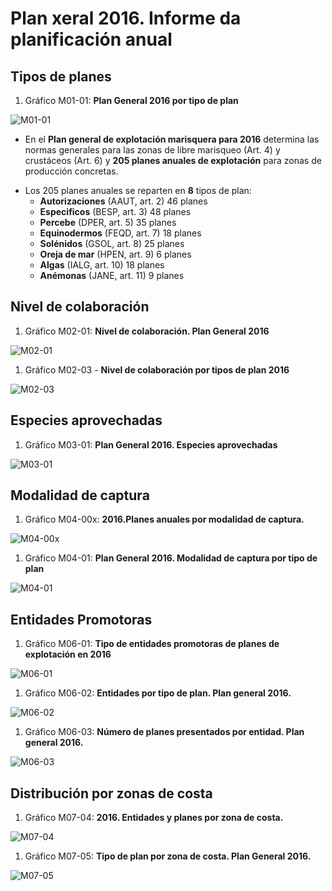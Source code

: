 # Plan xeral 2016. Informe da planificación anual

## Tipos de planes

1. Gráfico M01-01: __Plan General 2016 por tipo de plan__  

![M01-01](https://lh3.googleusercontent.com/Y-YFRAEV4VJeMdSTDJWmz0tAtXd4Sa2NzDVqTdsxMQK2kxUTb0WopbKhmivg_GQy3SFSZek8pzw_ap9Yodwc8iX1SxgHOPlFe5kQlVBfIgSfr7xzvzfHwqUfA1Xm5BoE2ZGMksWWInpfwbZ_V3CMTeA6eJsCSOJtNCv5frDWL4KK0NDNBATbzorW3JKXYVr6HUGqsmzn8pN7e8cmy0q1akMf8M3NQ_Wd72F7sjqrmsTNyhU23jbvgykskp4i-LqSP-svDyQSEgeCNBro903yNJkIg26efu-5c8AA5wsXlJZrc9b_-Jt4sHSawt7ON3pytHkd8EGZDS7pXBFldNnir9IwuYt3SS4k0u95NyNj6aY1fLLEyAZQD93djJLWY72gTiHeCUXXeC1vmLpCu9e-o-x5oUW4d-fJ1NDj_c0JefrvTG2DwRCsa2jZXGv6S3CRTtxj9XWfarFWwqwycWJ27oOkKDVFtgDSalRueR-rSDAFAN0RMZh0N-XCjOW-OJ_boP3RvUu8K_MwJbMI4k2vmZaUnBpaB91pqfpxNl4RYIZe32-2FTDIqACZ42ej43wSzRZOsRe0NzS_d-zzMGGUmpu1WN82AYi1AqxuC1kkfIMmVhiK=w600-h450-no "M01-01. Plan General 2016. Tipos de plan")

* En el __Plan general de explotación marisquera para 2016__ determina las normas generales para las zonas de libre marisqueo (Art. 4) y crustáceos (Art. 6) y __205 planes anuales de explotación__ para zonas de producción concretas.

+ Los 205 planes anuales se reparten en __8__ tipos de plan:
    + __Autorizaciones__ (AAUT, art. 2) 46 planes
    + __Especificos__ (BESP, art. 3) 48 planes
    + __Percebe__ (DPER, art. 5) 35 planes
    + __Equinodermos__ (FEQD, art. 7) 18 planes
    + __Solénidos__ (GSOL, art. 8) 25 planes
    + __Oreja de mar__ (HPEN, art. 9) 6 planes
    + __Algas__ (IALG, art. 10) 18 planes
    + __Anémonas__ (JANE, art. 11) 9 planes


## Nivel de colaboración

1. Gráfico M02-01: __Nivel de colaboración. Plan General 2016__  

![M02-01](https://lh3.googleusercontent.com/MO8EPU_H_2sBD2yHxJqKvJ5Aj3N63UhmxQD0ND3-c2rODbuY60YSmwn14y3qI_HXWZzn7hHqSDYv4HGvEymmJO0hBUe27GXhCV56AWQ126L71DP2M7E8iNbLcPIbS1MjUZbAEs1Z5ht3GHIpBXIljebN9LqZqCT7ub-ziIJmZwhVT2fQrCyN8nX3aMmODPchmXSbFx_cMtWKFMtMs3T0rtQsahwhjOhnbYHa62-I44Kj_yV95y59QbvGAzt3GKHvcvGVtWQdzIpjDqtxF1JY2n9RFw9bkoenECd4izfc41W0_gQIGsgjskdbSUk-e3AoEDUVVQdARmi8Bhl_aIG-oQBqF5ioRHH61jx5juQI7qnJD32L4YBJFyD_oYJKv0T1pyJwAutkEs5r8d8hj0hGpdhGUkITw65AF0zXn98djHY05B_wGBDpiysbEHZYx6sSHNq70U59BRuIwdQTXwBwosLnLamk5tSlQLRoY0EdzoLEmROiXFbw1fYZoT-H6ud4mtOD1CxlrCI2eESkZGXoiy02RECrTFUGS0-2k-s9JNcZWYK4eT_JoLtM45oDdBkcPin7sm9Dfk378cBoXlwsR9-1mTBP6AU__wWURFB98ubO5z1K=w600-h450-no "M02-01. Plan General 2016. Nivel de colaboración.")


1. Gráfico M02-03 - __Nivel de colaboración por tipos de plan 2016__  

![M02-03](https://lh3.googleusercontent.com/6-29PUWfcKQD5H6xDaqz3f4WjV-JO3LLgdVf9sls7YlXJnrvbA9sWPjjKGcGJGrU_4E5Iq-IaZVqJhm7aRnEfZnkQfzapL0S9IC3R74o6tkclvzXj3puEM7k0DEPJK7tKTPheMLDDFASaGoNy1ZNg2UA3FqknyC8_ZU6FKGaCMCIUtEy0h5Pm6ZSndv6fvBVto4B7mUGXaHAcNspvGE0MG98U9xrm3zgYnt3C9gEo9HeToeVBw5Lv-UVJOhUIE7rbCe-SMEw8m3KJhwR98d7p4pAz8ssMoLFJ1_nfhKTkhatcHhzO0VlafzTwaAtjLlcflqRckJbhVk-TVd3jGqrB-V1mScm8eBtf8ke2KyOc4Sb9ko1sdof5npWsG8EjbQfMWVFVA3oNtICTafZPIWVNT4_9W9dOXvgxPLHUaY1fAzXJdQCf2SAe3AxF8tV1GklHs-9a_-y1t_cSYQPFPElxrVMp7qKjD86AvI9xtQKT4NrF_IPwpdyxiMZs4WVVSq11itXE-Z-SV9ZAcM2CSWLp_BM4W7TmE7QX-7A6uEURM6RmOJB_S7oOJcFHw620i284UQ17-x9HSC01IvFhjHtJWwgbwR1SGHM-fiXPFh4SOPmGjaF=w864-h728-no "M02-03. Plan general 2016. Nivel de colaboración por tipos de plan")


## Especies aprovechadas

1. Gráfico M03-01: __Plan General 2016. Especies aprovechadas__

![M03-01](https://lh3.googleusercontent.com/SbJgFLD0_175HBMZZU6yDlqaaI4zYBa1AcrqQrduiNt8rOZaPNiqn15eySQ9cG1xbaJ7jMnqGtCBzrkhl2khBnU1y5HaqWnAPX3a0ND2KRn6vTadCXaLHhT3TiYlMS8sBt2SO9BVoTRuY5QJ9LJKYW9bEXp8YQp3ozNZ-K9Srn0W9litchYFvn5ux0h8n2UwgjQ2MqUh-wY1F7QcUPwjLZpFQy6quux1mJwN7iQ_apMHm-NATbkwFy-MJcfWTEXgSFXSL1Tzq8-bnDznhNC15h0f4lJhifcyAHglOafAGFzIJXcYEjL5uq84187cVDANTvCLf4Qu01R04VkhmAeqRBkOUufXQV-DmFIBadbSOIoXRwpCtJtuhqYCwfiRD2oG6t4Uk_B7eMfOnchJmy5VDCBkj_xWP45VITNpAiKx-J-cdp2HRN-hwrhFYR5W_Beuutm3OCFVcMh1UbpcZ0u88zOcfTMNcxeyVWN3M5HhMGj08gs905011bJA03YHYRrN750MTLjUqLjjkst5G69S2i-OH-Y1x4P6rvJyGRjrq3ljyZh7IvDhPf9lJgPO4Mmc0caemg7PEVWD0sXJ1r5ri98wsEi-W--CSqsw1Sl6uwIX_s0y=w600-h450-no "M03-01. Plan general 2016. Especies aprovechadas")


## Modalidad de captura

1. Gráfico M04-00x: __2016.Planes anuales por modalidad de captura.__   

![M04-00x](https://lh3.googleusercontent.com/NcLFOgfAClCGLcCwqizdhLraZR1KuL39d7oxaICgczebZa0lltBuLgLUc-2HVIV6zIFojFvDboM8pPMUkEoiDqogRvZve8XwrxrwuctKwZ0WZhwlrRz6xWFaEYVfWbGyB8KW2g6um1Tqg4ya4ETdq2llfjkfg_z7RWp_rcrq2yjfuOLoL_Fvdqf4BswSg6ZD2M9bhSdVi1NN37Rsl5gqiA0G_orJyxBqu3tCRR2P_luxcKOL6upRdjypxlpPQWLARX5sYuKIDnqFN7IQkSiGoXGlUSqGBgXlnQcPYlx_Hg-77zI88zyGjmCC4fgk_LRLxP80x3vqemsR4Rk8j7cZx_ycXDxV5SMrocIGoLN8Rtn0zB0KmFUkrlbIMVWqF3Wo7LUSygq6GlKfF8C5SuPwNTDGMlR-5GjnH6yzQlvlzHhFNpYDyWBOoOVFZbpl3piB-5mMvKh1Puobx_SF0TgBgGRxvaZ6oz5Uu9U0-z0IBm02EbtxOy99f7dDRvbkfXjnh51cOPs0YXFSMoz7TjVCudUigULqRjvF47IEXoKDKHIjwJBTintsiXdZfSzFDQnIK7SL4h1ie5npDE8_loQA9r7YkzqV-V2k-xH0stLCSL4bFvF7=w600-h450-no "M04-00x. Plan General 2016. Planes por modalidad de captura.")

1. Gráfico M04-01: __Plan General 2016. Modalidad de captura por tipo de plan__  

![M04-01](https://lh3.googleusercontent.com/kRIToN6oufnIqTN_-1gqyxZe7Z1mFJDHfQ-KnUlgiUubxhEKvooZRjFDR9j7rO6R-W86nyb0-84zY-voowqPWVIRBTVk7DJpkppiz8IQ0gNVwwLYGEBa0LHF8u9i562N5Hg2eXhiGWqEn1-xubOE512x_X8Y4zALlC9RzZLW33oXDNY04JQ0lcyA3opzk6f9phVCPRg297YwJqBSZxwCUuaBdzXYNIATC3fyepG0cvQrHkZM7xjXHWVMFIno5iINxsULTCRREe4Dk5ABgOq77Qv_zpn0q1MFishk7sCCjLpF30jn-NKP0RjWV2-PjT0c5otNrhjjlGekVjEu0Pm3NqHTjwkIHZTsjvZEjJ5hypugTWEi4siG4QP4sVPNBrXZZyWaS2Koigbol5cVug_eErg9McYERlVNbhxSf247xN1n6bjJOrOnDYuMbPqMjQlqKxXapyeHz2vjuZa7l0XCxgTZQFSEmxH35K18wbK5E-Iuf_j-hpAZZkrTUEkNFxmLvgZj7ef5m8Ftco6Ok8pBRD3fdvw3CcUh7Ic9hqU7JJUuCr0NZFXJSxQLs6fQTHUFkbgLrHCmO8T5kBIG7J8GR3B9Pm4x38LnV6AeqyAvp1GN5I4y=w850-h500-no "M04-01. Plan General 2016. Modalidad de captura por tipo de plan")


## Entidades Promotoras

1. Gráfico M06-01: __Tipo de entidades promotoras de planes de explotación en 2016__  

![M06-01](https://lh3.googleusercontent.com/M-D1vmK7weGKcHk0sESAV1N-4W8X_eIPowpYEf3O_WUStRVusWQXT1TecinuPGDBhQPMn8xDDiHk87GNxopcOu3B4ntMkW_AtqMvDb8G-gk7NYbAhro5EyBMiqP4MfK_vStLOwxgNeimAxLCdloQ8Mx60NYmdUwdQttynp-Mc9tTFaNBfKmfOcHJSQo_VVltebygVf_ptrPCxYGbcVgToHXdNGze0jnhCztXnZJnjeTpWLt2F9UsvYwjbsZYjiKQBNq7oQa-aKSA7sEZafyY_VKbiQcb_Om9rKJKQmzJTHWbE57lDQwppath1niyOlHk9zLvDnXA-DkX9YVzBUNyT_sL5sEncp55pYKLZznUorOIOfjfGl_Fo8IrxGjrhQ3mIMWEeqUG728GJBaNqlGIUixLT2effWlrhn-lRo_jNuVGV7L4_CXSdE3z4StmYnVJtgzUzzy5qawlI_nQQhH0DOPX2ByEU5Iuz-8I8GhZj5j9jNvuyl_5CBlM8FaUc7Hzm4YLTTuQmlP9_UJEr6oiwkBrbzz-IdVoAHe24oc4cOvtkSYNe4oaLfsPESm-eWZka1WyB8qydl98Fpa7SBpO7tS-Els61iIcG-qnHcmDjv0bbLsE=w600-h450-no "M06-01 Tipo de entidades promotoras de planes de explotación en 2016")


1. Gráfico M06-02: __Entidades por tipo de plan. Plan general 2016.__  

![M06-02](https://lh3.googleusercontent.com/i36GfELvk_tL8KpsvpNMXiH7ljr7F786BFeNMyRrD66dRcpm4X_C95bZaTvm_yAhEagWkhZf5MXy1ceRYWIQy44revMI0BUEDTsvolO1lxPj_i3fxqrGK_85-KnAXRhrTx5Vxu0Dz_KgyzfR3Cxp6apIQI8j9ZB20EXrfTugiui9KaVBZP94wjFI3dtfmSEbtuo3YIEXrDGtjgOARERahsfZkdEzKUUSmzg_w6q2r2qaaubsDsS0REojuKJa87OiAZEpA-zx2WQnNr3o82avYC0UpHqdR-1QyJHrEl46V698OOi4Y2XByrpnyL27ucMbEXu4ImHpQkq-kIs6kCUfKw5oFhyX9_HY929gdEFPj_gFOSjjkD2sjWzVxNcjhLZAQT1yW6DT2WowEu8-JC9KGHE06UIIKS1iIB1zUMbn9s_-1MUSF01BGznwpqv_Pg2SPHeY55lBXLzUqVphe6WeXXuFPbPSIatnWmxQC8EkIKa1gRH1I0WVPpIudtKtnKn4wwnRbQDf1sDD8hSZlNkveoQ4VQdYKTB76RNCQdoUbv8LcYZUxfmIp1v5s8Ts_3mCJPV-8LAdRpGIESMEs6fciBj7i2FClHFL09uTk_dDql_IU8nm=w922-h777-no "M06-02. Plan general 2016. Entidades por tipo de plan.")

1. Gráfico M06-03: __Número de planes presentados por entidad. Plan general 2016.__  

![M06-03](https://lh3.googleusercontent.com/_gNtHRkB9rnU3dXqvdVEZJGuoVa4gL9GIe0PrM_NYDyegabkXHGzgdIjFaaYJZ29llTHwhr5lpSA0R4wGrj8niizkkEWG3uSwkLZgZLC4EF8_9gUk6wDIhtmquHirjj_Y7XEKPw6p9kKn0HDaZK9Ov94BoGgOpt0Uzie9Fq4uUjSJDyomB_xA0Qyk8fRcNxrkdds2wFsSTxn1OMXTtBtFSmTUPUi-bT_OyAFRAxGjxFyH4B4FeEvz1RQIt-3qATFphxZnIkUht6bQrLHKPDHsZCV0qyW2QG4mTW695zloMxLkkvda0QdXxba6XYIOsklMNssuZRW0zvGWfyN5_tfOGyDjEONBwqjc072kcIXGJgdWG2ayvmH8nPT8g_latuCnMGSMJoy70-5UIjGkmEFl2hh6zaOKr0YwDq5Lsn8J80p_k8bmkhLKV0kkGo9EqNXB9JhCwjlQ7CD5fMSVfaWVfjfhg_nFSJLR3rD09tMh_ocILiwB2w_04cL-kWxZqyZH04B7DQsPdHs2gmBJp1Gw_cIF7F3Hwdeo8YpqwQ0cgSPD_bcGNeAyyq75AgJAWDZ8pFNFad80kbNOV2LOki3lH38g3_d0yPijwyp_2rtXOPU_mV-=w650-h450-no "M06-03: Plan general 2016. Número de planes por entidad.")
 

## Distribución por zonas de costa

1. Gráfico M07-04: __2016. Entidades y planes por zona de costa.__  

![M07-04](https://lh3.googleusercontent.com/zvYVJOZhEAQvSIS266pzKpGZ8weCeHbBR494ikqoHaOBTzXJAGlWs2pUl8tXLUdQSrF-hbi-VIYKfOw0PdmOy6fAwLAQI3WQgSIOTsVBuvwErirv5MQFwowsJl0l-6JbGG2FWpH-y8KHeT-vzZFgfEzwObbVDQ7L7YXenIaYKfX2Yq423VXfYJdn8RKgKgxQ8sufw0v2Ks2oSy1tUMqYJkD3MpoS2lXGN1cqekjdzovW5eXcO7glnxFAIh47WrKO0u76pgkl_ZWGlSP8XRbs1_khZPDeZrxFX0iS9d4POovuSiNZsDAU08BpZ-lxcys2LfiLsaHTq5ffJN0jflIhujyMDhcogqdrG4tVwXoWFW42ZeoYUKpPPZGkf5u88ZZDmk3sj8508_lil_clRZZlh7bLaDrqEwQ8pTVONUlku1Wycy_DEq2iWr6gI1fCfxV_gBlIVI2yPYQTRd2qDwIiILtmE6M20vZOfVzTUC7Y00d3QFSLEWG5cNWRhvzJDmlawdZ699iQEM5WumaspTgxuaaEVgCOHxckpd1uNNhbG1dPzAF5iSgo0T9IWjWGr_-S6THQgfyOwGpyE9fNJAg4lKxgtOG63mWYl1Mj3OH0zN3ZQdHJ=w750-h450-no "M07-04: Plan General 2016. Entidades y planes por zona de costa")


1. Gráfico M07-05: __Tipo de plan por zona de costa. Plan General 2016.__  

![M07-05](https://lh3.googleusercontent.com/SZSflDZCDy4Hvx1khf57IgYhLw34Ug77drD-DA7lKNWUIFXuWx7V0CQZ8avKGwOAaBgY5WnL5aXS9wjNTB3QgERNCcHQNsCe7OcETBYUodSYsBhFjMAhLO5SZ8sGayBhJa6p5_tEflc72171J2bpmJbytaU_88HxeL_i78zlMYuPqXr8HYZFwKv_-JlxWY4-zTzlMdYLSM1o3JzIzVlU3YmwjqChWCj6-C8F5G1KIDnNPtLwc0JskBZCBmBmBAyZ_K9UlCptezW7S988O4-pcu1B--pGL4efytWCQTdhdSsgo7vDBkumxJMy27zlB8q8eGvkR31gsbJA_F4DBxzXu830jPJkXOt8XYfpTDVQv9z14X6YlVQCTcKk6MDF-piDqpXdtIlpB9n_m-8YpPY__ny_6IlCh2grvl9hpc5vqMupyPJORDeRo3v-B3xptSxrR8UvboYoZlamY1L3pwDewO8qAlB_UkZGdF1M6Hhnm1rPtc6r7GeJN_BT7p5wAFRUF9mw5iKIZb5BcjYaU92YUOb_vlRaRfY3dPcwcM82mwTnS6AckHGC2rEUcEj9SXcny8D3k3pX56BdP4Iuyt1rIS_Th7reltRKQtR3AgcDB2jjRuwK=w850-h500-no "M07-05: Plan General 2016. Tipo de plan por zona de costa.")


